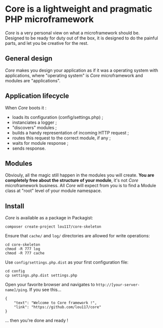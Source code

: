 # Core is a lightweight and pragmatic PHP microframework
*Core* is a very personal view on what a microframework should be. Designed to be ready for duty out of the box, it is
designed to do the painful parts, and let you be creative for the rest.
## General design
*Core* makes you design your application as if it was a operating system with applications, where "operating system" is 
*Core* microframework and modules are "applications".
## Application lifecycle
When *Core* boots it :
- loads its configuration (config/settings.php) ;
- instanciates a logger ;
- "discovers" modules ;
- builds a handy representation of incoming HTTP request ;
- routes this request to the correct module, if any ;
- waits for module response ;
- sends response.
## Modules
Obviouly, all the magic still happen in the modules you will create. **You are completely free about the structure of 
your module**, it's not *Core* microframework business. All *Core* will expect from you is to find a Module class at 
"root" level of your module namespace.
## Install
*Core* is available as a package in Packagist: 
```
composer create-project lou117/core-skeleton
```
Ensure that `cache/` and `log/` directories are allowed for write operations:
```
cd core-skeleton
chmod -R 777 log
chmod -R 777 cache
```
Use `config/settings.php.dist` as your first configuration file:
```
cd config
cp settings.php.dist settings.php
```
Open your favorite browser and navigates to `http://[your-server-name]/ping`. If you see this...
```
{
    "text": "Welcome to Core framework !",
    "link": "https://github.com/lou117/core"
}
```
... then you're done and ready !
